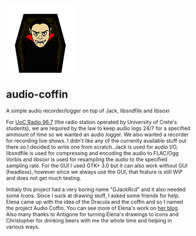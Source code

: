 ![alt tag](/images/dracula.png)
# audio-coffin
A simple audio recorder/logger on top of Jack, libsndfile and libsoxr

For [UoC Radio 96.7](https://radio.uoc.gr) (the radio station operated by University of Crete's students), we are required by the law to keep audio logs 24/7 for a specified ammount of time so we wanted an audio logger. We also wanted a recorder for recording live shows. I didn't like any of the currently available stuff out there so I decided to write one from scratch. Jack is used for audio I/O, libsndfile is used for compressing and encoding the audio to FLAC/Ogg Vorbis and libsoxr is used for resampling the audio to the specified sampling rate. For the GUI I used GTK+ 3.0 but it can also work without GUI (headless), however since we always use the GUI, that feature is still WiP and does not get much testing.

Initialy this project had a very boring name "GJackRcd" and it also needed some Icons. Since I suck at drawing stuff, I asked some friends for help. Elena came up with the idea of the Dracula and the coffin and so I named the project Audio Coffin. You can see more of Elena's work on [her blog](https://relativetheoryofgenerality.wordpress.com/). Also many thanks to Antigone for turning Elena's drawings to icons and Christopher for drinking beers with me the whole time and helping in various ways.
